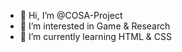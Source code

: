 - 👋 Hi, I’m @COSA-Project
- 👀 I’m interested in Game & Research
- 🌱 I’m currently learning HTML & CSS

<!---
COSA-Project/COSA-Project is a ✨ special ✨ repository because its `README.md` (this file) appears on your GitHub profile.
You can click the Preview link to take a look at your changes.
--->
